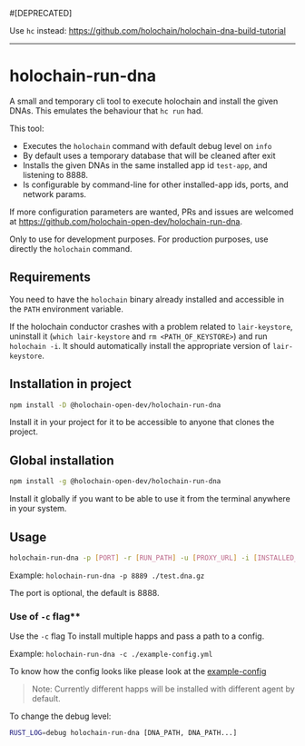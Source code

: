 #[DEPRECATED]

Use `hc` instead: https://github.com/holochain/holochain-dna-build-tutorial

---

# holochain-run-dna

A small and temporary cli tool to execute holochain and install the given DNAs. This emulates the behaviour that `hc run` had.

This tool:

- Executes the `holochain` command with default debug level on `info`
- By default uses a temporary database that will be cleaned after exit
- Installs the given DNAs in the same installed app id `test-app`, and listening to 8888.
- Is configurable by command-line for other installed-app ids, ports, and network params.

If more configuration parameters are wanted, PRs and issues are welcomed at https://github.com/holochain-open-dev/holochain-run-dna.

Only to use for development purposes. For production purposes, use directly the `holochain` command.

## Requirements

You need to have the `holochain` binary already installed and accessible in the `PATH` environment variable.

If the holochain conductor crashes with a problem related to `lair-keystore`, uninstall it (`which lair-keystore` and `rm <PATH_OF_KEYSTORE>`) and run `holochain -i`. It should automatically install the appropriate version of `lair-keystore`.

## Installation in project

```bash
npm install -D @holochain-open-dev/holochain-run-dna
```

Install it in your project for it to be accessible to anyone that clones the project.

## Global installation

```bash
npm install -g @holochain-open-dev/holochain-run-dna
```

Install it globally if you want to be able to use it from the terminal anywhere in your system.

## Usage

```bash
holochain-run-dna -p [PORT] -r [RUN_PATH] -u [PROXY_URL] -i [INSTALLED_APP_ID]  [DNA_PATH, DNA_PATH...]
```

Example: `holochain-run-dna -p 8889 ./test.dna.gz`

The port is optional, the default is 8888.

### Use of `-c` flag**
Use the `-c` flag To install multiple happs and pass a path to a config.

Example: `holochain-run-dna -c ./example-config.yml`

To know how the config looks like please look at the [example-config](./example-config.yml)
> Note: Currently different happs will be installed with different agent by default.



To change the debug level:

```bash
RUST_LOG=debug holochain-run-dna [DNA_PATH, DNA_PATH...]
```
